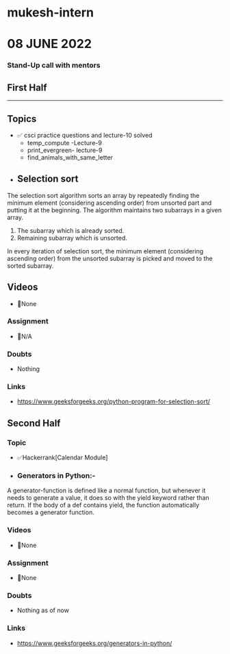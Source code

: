 # mukesh-intern

# 08 JUNE 2022
### Stand-Up call with mentors

## First Half
********
## Topics
- ✅ csci practice questions and lecture-10 solved
  - temp_compute -Lecture-9
  - print_evergreen- lecture-9
  - find_animals_with_same_letter
- ## Selection sort
The selection sort algorithm sorts an array by repeatedly finding the minimum element (considering ascending order) from unsorted part and putting it at the beginning. The algorithm maintains two subarrays in a given array.

1) The subarray which is already sorted.
2) Remaining subarray which is unsorted.

In every iteration of selection sort, the minimum element (considering ascending order) from the unsorted subarray is picked and moved to the sorted subarray.




## Videos

- 🚫None

### Assignment

- 🚫N/A  

### Doubts

- Nothing 

### Links

- https://www.geeksforgeeks.org/python-program-for-selection-sort/

## Second Half
### Topic 
- ✅Hackerrank[Calendar Module]
- ### Generators in Python:-
 A generator-function is defined like a normal function, but whenever it needs to generate a value, it does so with the yield keyword rather than return. If the body of a def contains yield, the function automatically becomes a generator function.


### Videos

- 🚫None

### Assignment 
-  🚫None

### Doubts

- Nothing as of now

### Links

- https://www.geeksforgeeks.org/generators-in-python/
